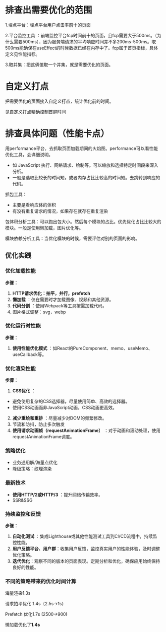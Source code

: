 # 排查出需要优化的范围

1.埋点平台：埋点平台用户点击率前十的页面

2.平台监控工具 ：前端监控平台fcp时间前十的页面，且fcp需要大于500ms。（为什么需要500ms），因为服务端请求的平均响应时间差不多200ms-500ms。取500ms能确保在useEffect的时候数据已经在内存中了。fcp属于首页指标，具体定义见性能指标。

3.取并集：把这俩值取一个并集，就是需要优化的页面。

# 自定义打点

把需要优化的页面接入自定义打点，统计优化前的时间。

见自定义打点精确控制首屏时间

# 排查具体问题（性能卡点）

用performance平台，去抓取页面加载期间的火焰图。performance可以看性能优化工具，会详细说明。

- 如 JavaScript 执行、网络请求、绘制等。可以缩放和选择特定时间段来深入分析。
- 一般是选取比较长的时间短，或者内存占比比较高的时间短。去跳转到响应的代码。

抓包工具：

* 主要是看响应体的体积
* 有没有重复请求的情况，如果存在就存在重复渲染

包体积分析工具：可以跑出包大小。然后每个模块的占比。优先优化占比比较大的模块。一般是使用懒加载，图片优化等。

模块依赖分析工具：当优化模块的时候，需要评估对别的页面的影响。

## 优化实践

### 优化加载性能

**步骤：**

1. **HTTP请求优化：拍平，并行，prefetch**
2. **懒加载** ：仅在需要时才加载图像、视频和其他资源。
3. **代码分割** ：使用Webpack等工具按需加载代码。
4. 图片格式调整：svg，webp

### 优化运行时性能

**步骤：**

1. **使用性能优化模式** ：如React的PureComponent、memo、useMemo、useCallback等。

### 优化渲染性能

**步骤：**

1. **CSS优化** ：

* 避免使用复杂的CSS选择器，尽量使用简单、高效的选择器。
* 使用CSS动画而非JavaScript动画，CSS动画更高效。

2. **减少重绘和重排** ：尽量减少对DOM的频繁修改。
3. 节流和防抖，防止多次触发
4. **使用请求动画帧（requestAnimationFrame）** ：对于动画和滚动处理，使用requestAnimationFrame调度。

### 策略优化

- 业务通用解/海量点优化
- 降级策略：纹理渲染

### 最新技术

* **使用HTTP/2或HTTP/3** ：提升网络传输效率。
* SSR&SSG

### 持续监控和反馈

**步骤：**

1. **自动化测试** ：集成Lighthouse或其他性能测试工具到CI/CD流程中，持续监控性能。
2. **用户反馈平台、用户群**：收集用户反馈，监控真实用户的性能体验，及时调整优化策略。
3. **迭代优化**：观察不同的版本的页面表现。定期分析和优化，确保应用始终保持良好的性能。

### 不同的策略带来的优化时间计算

海量渲染1.3s

请求拍平优化 1.4s（2.5s->1s）

Prefetch 优化1.7s (2500->900)

懒加载优化了**1.4s**
